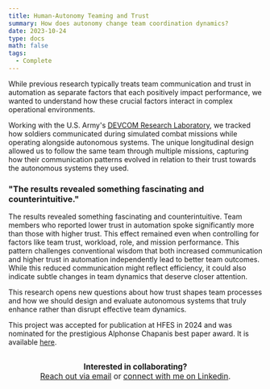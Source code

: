 ```yaml
---
title: Human-Autonomy Teaming and Trust
summary: How does autonomy change team coordination dynamics?
date: 2023-10-24
type: docs
math: false
tags:
  - Complete
---
```


While previous research typically treats team communication and trust in automation as separate factors that each positively impact performance, we wanted to understand how these crucial factors interact in complex operational environments.

Working with the U.S. Army's [DEVCOM Research Laboratory](https://arl.devcom.army.mil/), we tracked how soldiers communicated during simulated combat missions while operating alongside autonomous systems. The unique longitudinal design allowed us to follow the same team through multiple missions, capturing how their communication patterns evolved in relation to their trust towards the autonomous systems they used.

<h3 class="highlight">
"The results revealed something fascinating and counterintuitive."
</h3>

The results revealed something fascinating and counterintuitive. Team members who reported lower trust in automation spoke significantly more than those with higher trust. This effect remained even when controlling for factors like team trust, workload, role, and mission performance. This pattern challenges conventional wisdom that both increased communication and higher trust in automation independently lead to better team outcomes. While this reduced communication might reflect efficiency, it could also indicate subtle changes in team dynamics that deserve closer attention. 

This research opens new questions about how trust shapes team processes and how we should design and evaluate autonomous systems that truly enhance rather than disrupt effective team dynamics.

This project was accepted for publication at HFES in 2024 and was nominated for the prestigious Alphonse Chapanis best paper award. It is available [here](https://journals.sagepub.com/doi/10.1177/10711813241262991?icid=int.sj-abstract.citing-articles.33). 

<div style="margin-top: 2em; text-align: center; font-size: 1.1em;">
  <strong>Interested in collaborating?</strong><br>
  <a href="mailto:tkara.mullin@ucf.edu">Reach out via email</a> or 
  <a href="https://www.linkedin.com/in/tkara-mullins/">connect with me on Linkedin</a>.
</div>



<!--more-->
